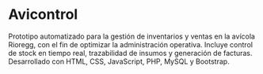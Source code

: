 # Avicontrol
Prototipo automatizado para la gestión de inventarios y ventas en la avícola Rioregg, con el fin de optimizar la administración operativa. Incluye control de stock en tiempo real, trazabilidad de insumos y generación de facturas. Desarrollado con HTML, CSS, JavaScript, PHP, MySQL y Bootstrap.
